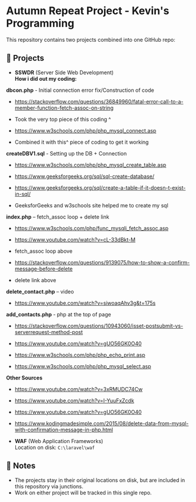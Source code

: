# Autumn Repeat Project - Kevin's Programming 

This repository contains two projects combined into one GitHub repo:

## 📂 Projects

- **SSWDR** (Server Side Web Development)  
  **How i did out my coding:**

**dbcon.php** - Initial connection error fix/Construction of code

- https://stackoverflow.com/questions/36849960/fatal-error-call-to-a-member-function-fetch-assoc-on-string

- Took the very top piece of this coding ^

- https://www.w3schools.com/php/php_mysql_connect.asp

- Combined it with this^ piece of coding to get it working

**createDBV1.sql** - Setting up the DB + Connection 

- https://www.w3schools.com/php/php_mysql_create_table.asp

- https://www.geeksforgeeks.org/sql/sql-create-database/

- https://www.geeksforgeeks.org/sql/create-a-table-if-it-doesn-t-exist-in-sql/

- GeeksforGeeks and w3schools site helped me to create my sql

**index.php** – fetch_assoc loop + delete link

- https://www.w3schools.com/php/func_mysqli_fetch_assoc.asp

- https://www.youtube.com/watch?v=cL-33dBkt-M

- fetch_assoc loop above

- https://stackoverflow.com/questions/9139075/how-to-show-a-confirm-message-before-delete

- delete link above

**delete_contact.php** – video

- https://www.youtube.com/watch?v=siwoaqAhv3g&t=175s 

**add_contacts.php** - php at the top of page

- https://stackoverflow.com/questions/10943060/isset-postsubmit-vs-serverrequest-method-post

- https://www.youtube.com/watch?v=gUO56GK0O40

- https://www.w3schools.com/php/php_echo_print.asp

- https://www.w3schools.com/php/php_mysql_select.asp

**Other Sources** 

- https://www.youtube.com/watch?v=3xRMUDC74Cw

- https://www.youtube.com/watch?v=I-YuuFxZcdk

- https://www.youtube.com/watch?v=gUO56GK0O40

- https://www.kodingmadesimple.com/2015/08/delete-data-from-mysql-with-confirmation-message-in-php.html


- **WAF** (Web Application Frameworks)  
  Location on disk: `C:\laravel\waf`

## 🔧 Notes
- The projects stay in their original locations on disk, but are included in this repository via junctions.
- Work on either project will be tracked in this single repo.


